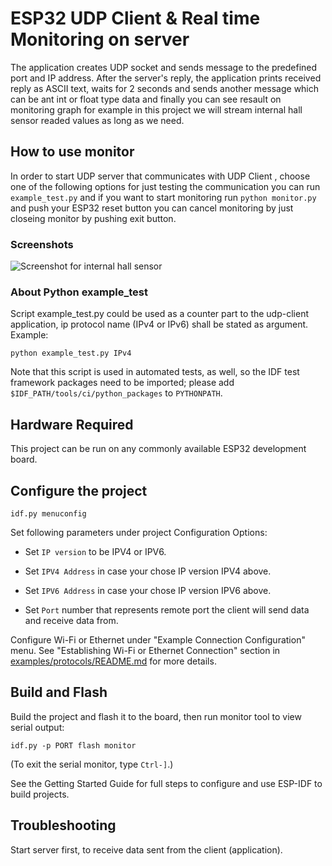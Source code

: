 
# ESP32 UDP Client & Real time Monitoring on server

The application creates UDP socket and sends message to the predefined port and IP address. After the server's reply, the application prints received reply as ASCII text, waits for 2 seconds and sends another message which can be ant int or float type data and finally you can see resault on monitoring graph for example in this project we will stream internal hall sensor readed values as long as we need.

## How to use monitor

In order to start UDP server that communicates with UDP Client , choose one of the following options for just testing the communication you can run `example_test.py` and if you want to start monitoring run `python monitor.py` and push your ESP32 reset button you can cancel monitoring by just closeing monitor by pushing exit button.

### Screenshots
![Screenshot for internal hall sensor](Screenshot.png?raw=true "Screenshot for internal hall sensor")

### About Python example_test
Script example_test.py could be used as a counter part to the udp-client application, ip protocol name (IPv4 or IPv6) shall be stated as argument. Example:

```
python example_test.py IPv4
```
Note that this script is used in automated tests, as well, so the IDF test framework packages need to be imported;
please add `$IDF_PATH/tools/ci/python_packages` to `PYTHONPATH`.


## Hardware Required

This project can be run on any commonly available ESP32 development board.

## Configure the project

```
idf.py menuconfig
```

Set following parameters under project Configuration Options:

* Set `IP version` to be IPV4 or IPV6.

* Set `IPV4 Address` in case your chose IP version IPV4 above.

* Set `IPV6 Address` in case your chose IP version IPV6 above.

* Set `Port` number that represents remote port the client will send data and receive data from.

Configure Wi-Fi or Ethernet under "Example Connection Configuration" menu. See "Establishing Wi-Fi or Ethernet Connection" section in [examples/protocols/README.md](../../README.md) for more details.


## Build and Flash

Build the project and flash it to the board, then run monitor tool to view serial output:

```
idf.py -p PORT flash monitor
```

(To exit the serial monitor, type ``Ctrl-]``.)

See the Getting Started Guide for full steps to configure and use ESP-IDF to build projects.


## Troubleshooting

Start server first, to receive data sent from the client (application).
